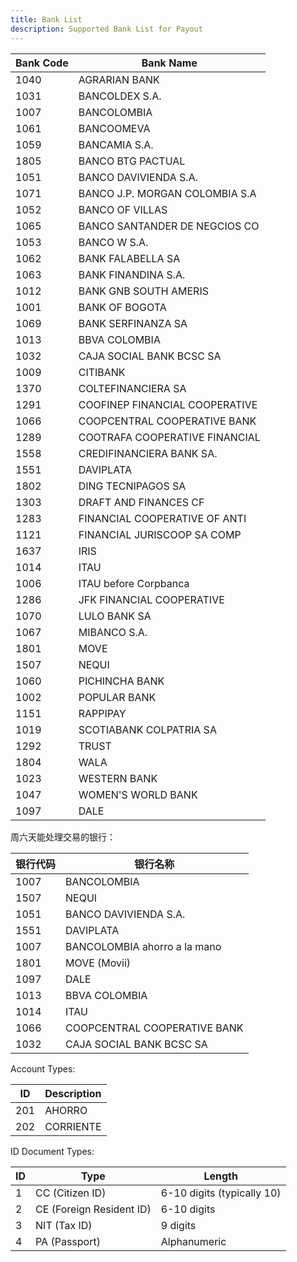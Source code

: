 ```yaml
---
title: Bank List
description: Supported Bank List for Payout
---
```


| Bank Code | Bank Name                      |
| --------- | ------------------------------ |
| 1040      | AGRARIAN BANK                  |
| 1031      | BANCOLDEX S.A.                 |
| 1007      | BANCOLOMBIA                    |
| 1061      | BANCOOMEVA                     |
| 1059      | BANCAMIA S.A.                  |
| 1805      | BANCO BTG PACTUAL              |
| 1051      | BANCO DAVIVIENDA S.A.          |
| 1071      | BANCO J.P. MORGAN COLOMBIA S.A |
| 1052      | BANCO OF VILLAS                |
| 1065      | BANCO SANTANDER DE NEGCIOS CO  |
| 1053      | BANCO W S.A.                   |
| 1062      | BANK FALABELLA SA              |
| 1063      | BANK FINANDINA S.A.            |
| 1012      | BANK GNB SOUTH AMERIS          |
| 1001      | BANK OF BOGOTA                 |
| 1069      | BANK SERFINANZA SA             |
| 1013      | BBVA COLOMBIA                  |
| 1032      | CAJA SOCIAL BANK BCSC SA       |
| 1009      | CITIBANK                       |
| 1370      | COLTEFINANCIERA SA             |
| 1291      | COOFINEP FINANCIAL COOPERATIVE |
| 1066      | COOPCENTRAL COOPERATIVE BANK   |
| 1289      | COOTRAFA COOPERATIVE FINANCIAL |
| 1558      | CREDIFINANCIERA BANK SA.       |
| 1551      | DAVIPLATA                      |
| 1802      | DING TECNIPAGOS SA             |
| 1303      | DRAFT AND FINANCES CF          |
| 1283      | FINANCIAL COOPERATIVE OF ANTI  |
| 1121      | FINANCIAL JURISCOOP SA COMP    |
| 1637      | IRIS                           |
| 1014      | ITAU                           |
| 1006      | ITAU before Corpbanca          |
| 1286      | JFK FINANCIAL COOPERATIVE      |
| 1070      | LULO BANK SA                   |
| 1067      | MIBANCO S.A.                   |
| 1801      | MOVE                           |
| 1507      | NEQUI                          |
| 1060      | PICHINCHA BANK                 |
| 1002      | POPULAR BANK                   |
| 1151      | RAPPIPAY                       |
| 1019      | SCOTIABANK COLPATRIA SA        |
| 1292      | TRUST                          |
| 1804      | WALA                           |
| 1023      | WESTERN BANK                   |
| 1047      | WOMEN'S WORLD BANK             |
| 1097      | DALE                           |

周六天能处理交易的银行：

| 银行代码 | 银行名称                          |  
|----------|-----------------------------------|  
| 1007     | BANCOLOMBIA                       |  
| 1507     | NEQUI                             |  
| 1051     | BANCO DAVIVIENDA S.A.            |  
| 1551     | DAVIPLATA                         |  
| 1007     | BANCOLOMBIA ahorro a la mano      |  
| 1801     | MOVE (Movii)                     |  
| 1097     | DALE                              |  
| 1013     | BBVA COLOMBIA                    |  
| 1014     | ITAU                              |  
| 1066     | COOPCENTRAL COOPERATIVE BANK      |  
| 1032     | CAJA SOCIAL BANK BCSC SA          |  



Account Types:

| ID  | Description |
| --- | ----------- |
| 201 | AHORRO      |
| 202 | CORRIENTE   |

ID Document Types:

| ID  | Type                     | Length                     |
| --- | ------------------------ | -------------------------- |
| 1   | CC (Citizen ID)          | 6-10 digits (typically 10) |
| 2   | CE (Foreign Resident ID) | 6-10 digits                |
| 3   | NIT (Tax ID)             | 9 digits                   |
| 4   | PA (Passport)            | Alphanumeric               |
